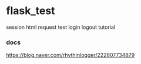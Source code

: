 # flask_test

session html request test login logout tutorial

### docs
https://blog.naver.com/rhythmlogger/222807734879
